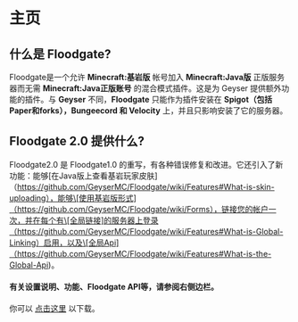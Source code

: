 # 主页

## 什么是 Floodgate?

Floodgate是一个允许 **Minecraft:基岩版** 帐号加入 **Minecraft:Java版** 正版服务器而无需 **Minecraft:Java正版账号** 的混合模式插件。这是为 Geyser 提供额外功能的插件。与 **Geyser** 不同，**Floodgate** 只能作为插件安装在 **Spigot（包括Paper和forks），Bungeecord 和 Velocity** 上，并且只影响安装了它的服务器。

## Floodgate 2.0 提供什么?

Floodgate2.0 是 Floodgate1.0 的重写，有各种错误修复和改进。它还引入了新功能：能够\[在Java版上查看基岩玩家皮肤]（https://github.com/GeyserMC/Floodgate/wiki/Features#What-is-skin-uploading），能够\[使用基岩版形式]（https://github.com/GeyserMC/Floodgate/wiki/Forms），链接您的帐户一次，并在每个有\[全局链接]的服务器上登录（https://github.com/GeyserMC/Floodgate/wiki/Features#What-is-Global-Linking）启用，以及\[全局Api]（https://github.com/GeyserMC/Floodgate/wiki/Features#What-is-the-Global-Api)。

#### 有关设置说明、功能、Floodgate API等，请参阅右侧边栏。

你可以 [点击这里](https://ci.opencollab.dev/job/GeyserMC/job/Floodgate/job/master/) 以下载。
